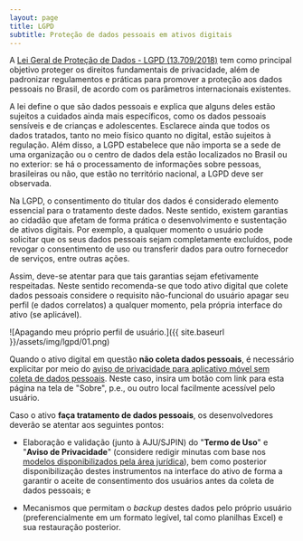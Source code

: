```yaml
---
layout: page
title: LGPD
subtitle: Proteção de dados pessoais em ativos digitais
---
```


A [Lei Geral de Proteção de Dados - LGPD (13.709/2018)](http://www.planalto.gov.br/ccivil_03/_ato2015-2018/2018/lei/l13709.htm) tem como principal objetivo proteger os direitos fundamentais de privacidade, além de padronizar regulamentos e práticas para promover a proteção aos dados pessoais no Brasil, de acordo com os parâmetros internacionais existentes.

A lei define o que são dados pessoais e explica que alguns deles estão sujeitos a cuidados ainda mais específicos, como os dados pessoais sensíveis e de crianças e adolescentes. Esclarece ainda que todos os dados tratados, tanto no meio físico quanto no digital, estão sujeitos à regulação. Além disso, a LGPD estabelece que não importa se a sede de uma organização ou o centro de dados dela estão localizados no Brasil ou no exterior: se há o processamento de informações sobre pessoas, brasileiras ou não, que estão no território nacional, a LGPD deve ser observada.

Na LGPD, o consentimento do titular dos dados é considerado elemento essencial para o tratamento deste dados. Neste sentido, existem garantias ao cidadão que afetam de forma prática o desenvolvimento e sustentação de ativos digitais. Por exemplo, a qualquer momento o usuário pode solicitar que os seus dados pessoais sejam completamente excluídos, pode revogar o consentimento de uso ou transferir dados para outro fornecedor de serviços, entre outras ações.

Assim, deve-se atentar para que tais garantias sejam efetivamente respeitadas. Neste sentido recomenda-se que todo ativo digital que colete dados pessoais considere o requisito não-funcional do usuário apagar seu perfil (e dados correlatos) a qualquer momento, pela própria interface do ativo (se aplicável).

![Apagando meu próprio perfil de usuário.]({{ site.baseurl }}/assets/img/lgpd/01.png)

Quando o ativo digital em questão **não coleta dados pessoais**, é necessário explicitar por meio do [aviso de privacidade para aplicativo móvel sem coleta de dados pessoais](https://www.embrapa.br/acessoainformacao/aviso-de-privacidade-para-aplicativo-movel-sem-coleta-de-dados-pessoais). Neste caso, insira um botão com link para esta página na tela de "Sobre", p.e., ou outro local facilmente acessível pelo usuário.

Caso o ativo **faça tratamento de dados pessoais**, os desenvolvedores deverão se atentar aos seguintes pontos:

- Elaboração e validação (junto à AJU/SJPIN) do "**Termo de Uso**" e "**Aviso de Privacidade**" (considere redigir minutas com base nos [modelos disponibilizados pela área jurídica](https://drive.google.com/drive/folders/1ttWCq2nMiMy__iirf4eNlGyES-U9cQ9t?usp=sharing)), bem como posterior disponibilização destes instrumentos na interface do ativo de forma a garantir o aceite de consentimento dos usuários antes da coleta de dados pessoais; e

- Mecanismos que permitam o _backup_ destes dados pelo próprio usuário (preferencialmente em um formato legível, tal como planilhas Excel) e sua restauração posterior.
